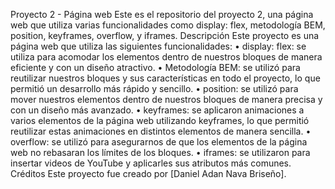 Proyecto 2 - Página web
Este es el repositorio del proyecto 2, una página web que utiliza varias funcionalidades como display: flex, metodología BEM, position, keyframes, overflow, y iframes.
Descripción
Este proyecto es una página web que utiliza las siguientes funcionalidades:
•	display: flex: se utiliza para acomodar los elementos dentro de nuestros bloques de manera eficiente y con un diseño atractivo.
•	Metodología BEM: se utilizó para reutilizar nuestros bloques y sus características en todo el proyecto, lo que permitió un desarrollo más rápido y sencillo.
•	position: se utilizó para mover nuestros elementos dentro de nuestros bloques de manera precisa y con un diseño más avanzado.
•	keyframes: se aplicaron animaciones a varios elementos de la página web utilizando keyframes, lo que permitió reutilizar estas animaciones en distintos elementos de manera sencilla.
•	overflow: se utilizó para asegurarnos de que los elementos de la página web no rebasaran los límites de los bloques.
•	iframes: se utilizaron para insertar videos de YouTube y aplicarles sus atributos más comunes.
Créditos
Este proyecto fue creado por [Daniel Adan Nava Briseño].

